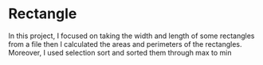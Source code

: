 # Rectangle
In this project, I focused on taking the width and length of some rectangles from a file then I calculated the areas and perimeters of the rectangles. Moreover, I used selection sort and sorted them through max to min
